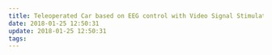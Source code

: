```yaml
---
title: Teleoperated Car based on EEG control with Video Signal Stimulation
date: 2018-01-25 12:50:31
update: 2018-01-25 12:50:31
tags:
---
```


